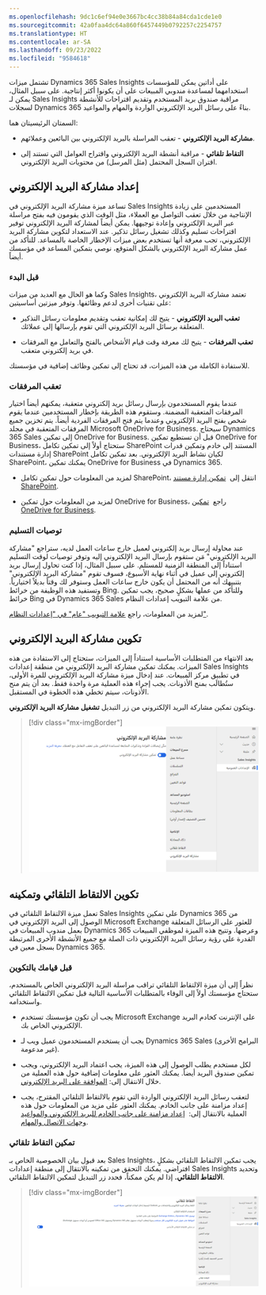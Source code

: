 ```yaml
---
ms.openlocfilehash: 9dc1c6ef94e0e3667bc4cc38b84a84cda1cde1e0
ms.sourcegitcommit: 42a0faa4dc64a860f6457449b0792257c2254757
ms.translationtype: HT
ms.contentlocale: ar-SA
ms.lasthandoff: 09/23/2022
ms.locfileid: "9584618"
---
```

تشتمل ميزات Dynamics 365 Sales Insights على أداتين يمكن للمؤسسات استخدامهما لمساعدة مندوبي المبيعات على أن يكونوا أكثر إنتاجية. على سبيل المثال، يمكن لـ Sales Insights مراقبة صندوق بريد المستخدم وتقديم اقتراحات للأنشطة لسجلات Dynamics 365 بناءً على رسائل البريد الإلكتروني الواردة والمهام والمواعيد.

السمتان الرئيسيتان هما:

-   **مشاركة البريد الإلكتروني** - تعقب المراسلة بالبريد الإلكتروني بين البائعين وعملائهم.

-   **التقاط تلقائي** - مراقبة أنشطة البريد الإلكتروني واقتراح العوامل التي تستند إلى اقتران السجل المحتمل (مثل المرسل) من محتويات البريد الإلكتروني.

## <a name="set-up-email-engagement"></a>إعداد مشاركة البريد الإلكتروني

تساعد ميزة مشاركة البريد الإلكتروني في Sales Insights المستخدمين على زيادة الإنتاجية من خلال تعقب التواصل مع العملاء، مثل الوقت الذي يقومون فيه بفتح مراسلة عبر البريد الإلكتروني وإعادة توجيهها. يمكن أيضاً لمشاركة البريد الإلكتروني توفير اقتراحات تسليم وكذلك تشغيل رسائل تذكير. عند الاستعداد لتكوين ‏‫مشاركة البريد الإلكتروني‬، تجب معرفة أنها تستخدم بعض ميزات الإخطار الخاصة بالمساعد. للتأكد من عمل ‏‫مشاركة البريد الإلكتروني‬ بالشكل المتوقع، نوصي بتمكين المساعد في مؤسسك أيضاً.

### <a name="before-you-begin"></a>قبل البدء

وكما هو الحال مع العديد من ميزات Sales Insights، تعتمد مشاركة البريد الإلكتروني على تقنيات أخرى لدعم وظائفها. وتوفر ميزتين أساسيتين:

-   **تعقب البريد الإلكتروني** - يتيح لك إمكانية تعقب وتقديم معلومات رسائل التذكير المتعلقة برسائل البريد الإلكتروني التي تقوم بإرسالها إلى عملائك.

-   **تعقب المرفقات** - يتيح لك معرفة وقت قيام الأشخاص بالفتح والتعامل مع المرفقات في بريد إلكتروني متعقب.

للاستفادة الكاملة من هذه الميزات، قد تحتاج إلى تمكين وظائف إضافية في مؤسستك.

### <a name="attachment-tracking"></a>تعقب المرفقات

عندما يقوم المستخدمون بإرسال رسائل بريد إلكتروني متعقبة، يمكنهم أيضاً اختيار المرفقات المتعقبة المضمنة. وستقوم هذه الطريقة بإخطار المستخدمين عندما يقوم شخص بفتح البريد الإلكتروني وعندما يتم فتح المرفقات الفردية أيضاً. يتم تخزين جميع المرفقات المتعقبة في مجلد Microsoft OneDrive ‏for Business. سيحتاج Dynamics 365 Sales إلى تمكين OneDrive ‏for Business. قبل أن تستطيع تمكين OneDrive ‏for Business، ستحتاج أولاً إلى تمكين تكامل SharePoint المستند إلى خادم وتمكين قدرات إدارة مستندات SharePoint لكيان نشاط البريد الإلكتروني. بعد تمكين تكامل SharePoint، يمكنك تمكين OneDrive ‏for Business في Dynamics 365.

- لمزيد من المعلومات حول تمكين تكامل SharePoint، انتقل إلى 
[تمكين إدارة مستند SharePoint](/power-platform/admin/enable-sharepoint-document-management-specific-entities/?azure-portal=true).

- لمزيد من المعلومات حول تمكين OneDrive ‏for Business، راجع 
[تمكين OneDrive ‏for Business](/power-platform/admin/enable-onedrive-for-business/?azure-portal=true).

### <a name="delivery-recommendations"></a>توصيات التسليم

عند محاولة إرسال بريد إلكتروني لعميل خارج ساعات العمل لديه، ستراجع "‏‫مشاركة البريد الإلكتروني‬" مَن ستقوم بإرسال البريد الإلكتروني إليه وتوفر توصيات لوقت التسليم استناداً إلى المنطقة الزمنية للمستلم. على سبيل المثال، إذا كنت تحاول إرسال بريد إلكتروني إلى عميل في أثناء نهاية الأسبوع، فسوف تقوم "مشاركة البريد الإلكتروني" بتنبيهك أنه من المحتمل أن يكون خارج ساعات العمل وستوفر لك وقتاً بديلاً اختيارياً. وتستفيد هذه الوظيفة من خرائط Bing. وللتأكد من عملها بشكلٍ صحيح، يجب تمكين خرائط Bing في Dynamics 365 Sales من علامة التبويب إعدادات النظام.

لمزيد من المعلومات، راجع [علامة التبويب "عام" في "إعدادات النظام"](/power-platform/admin/system-settings-dialog-box-general-tab/?azure-portal=true).

## <a name="configure-email-engagement"></a>تكوين ‏‫مشاركة البريد الإلكتروني‬

بعد الانتهاء من المتطلبات الأساسية استناداً إلى الميزات، ستحتاج إلى الاستفادة من هذه الميزات. يمكنك تمكين ‏‫مشاركة البريد الإلكتروني‬ من منطقة إعدادات Sales Insights في تطبيق مركز المبيعات. عند إدخال ميزة ‏‫مشاركة البريد الإلكتروني‬ للمرة الأولى، ستُطالَب بمنح الأذونات. يجب إجراء هذه العملية مرة واحدة فقط. بعد أن يتم منح الأذونات، سيتم تخطي هذه الخطوة في المستقبل.

ويتكون تمكين ‏‫مشاركة البريد الإلكتروني‬ من زر التبديل **تشغيل مشاركة البريد الإلكتروني**.

> [!div class="mx-imgBorder"]
> ![لقطة شاشة لتشغيل تبديل مشاركة البريد الإلكتروني إلى "تشغيل".](../media/email-engagement.png)

## <a name="configure-and-enable-auto-capture"></a>تكوين الالتقاط التلقائي وتمكينه

تعمل ميزة الالتقاط التلقائي في Sales Insights على تمكين Dynamics 365 من الوصول إلى البريد الإلكتروني في Microsoft Exchange للعثور على الرسائل المتعلقة بعمل مندوب المبيعات في Dynamics 365 وعرضها. وتتيح هذه الميزة لموظفي المبيعات القدرة على رؤية رسائل البريد الإلكتروني ذات الصلة مع جميع الأنشطة الأخرى المرتبطة بسجل معين في Dynamics 365.

### <a name="before-you-configure"></a>قبل قيامك بالتكوين

نظراً إلى أن ميزة الالتقاط التلقائي تراقب مراسلة البريد الإلكتروني الخاص بالمستخدم، ستحتاج مؤسستك أولاً إلى الوفاء بالمتطلبات الأساسية التالية قبل تمكين الالتقاط التلقائي واستخدامه.

-   يجب أن تكون مؤسستك تستخدم Microsoft Exchange على الإنترنت كخادم البريد الإلكتروني الخاص بك.

-   يجب أن يستخدم المستخدمون عميل ويب لـ Dynamics 365 Sales (البرامج الأخرى غير مدعومة).

-   لكل مستخدم يطلب الوصول إلى هذه الميزة، يجب اعتماد البريد الإلكتروني، ويجب تمكين صندوق البريد أيضاً. يمكنك العثور على معلومات إضافية حول هذه العملية من خلال الانتقال إلى: [الموافقة على البريد الإلكتروني](/power-platform/admin/connect-exchange-online?azure-portal=true#approve-email).

-   لتعقب رسائل البريد الإلكتروني الواردة التي تقوم بالالتقاط التلقائي المقترح، يجب إعداد مزامنة على جانب الخادم. يمكنك العثور على مزيد من المعلومات حول هذه العملية بالانتقال إلى:  [إعداد مزامنة على جانب الخادم للبريد الإلكتروني والمواعيد وجهات الاتصال والمهام](/power-platform/admin/set-up-server-side-synchronization-of-email-appointments-contacts-and-tasks/?azure-portal=true).

### <a name="enable-auto-capture"></a>تمكين التقاط تلقائي

بعد قبول بيان الخصوصية الخاص بـ Sales Insights، يجب تمكين الالتقاط التلقائي بشكلٍ افتراضي. يمكنك التحقق من تمكينه بالانتقال إلى منطقة إعدادات Sales Insights وتحديد **الالتقاط التلقائي.** إذا لم يكن ممكناً، فحدد زر التبديل لتمكين الالتقاط التلقائي.

> [!div class="mx-imgBorder"]
> ![لقطة شاشة لتمكين الالتقاط التلقائي عن طريق تبديل مفتاح تمكين الالتقاط التلقائي الأساسي.](../media/auto-capture.png)
